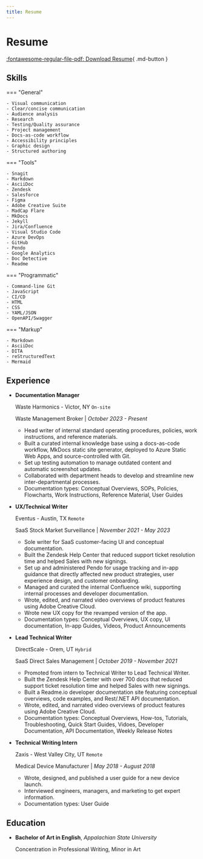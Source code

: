 ```yaml
---
title: Resume
---
```


# Resume

[:fontawesome-regular-file-pdf: Download Resume](assets/pdfs/JaredPeeler_Resume_2024.pdf){ .md-button }

## Skills

=== "General"

    - Visual communication
    - Clear/concise communication
    - Audience analysis
    - Research
    - Testing/Quality assurance
    - Project management
    - Docs-as-code workflow
    - Accessibility principles
    - Graphic design
    - Structured authoring

=== "Tools"

    - Snagit
    - Markdown
    - AsciiDoc
    - Zendesk
    - Salesforce
    - Figma
    - Adobe Creative Suite
    - MadCap Flare
    - MkDocs
    - Jekyll
    - Jira/Confluence
    - Visual Studio Code
    - Azure DevOps
    - GitHub
    - Pendo
    - Google Analytics
    - Doc Detective
    - Readme

=== "Programmatic"

    - Command-line Git
    - JavaScript
    - CI/CD
    - HTML
    - CSS
    - YAML/JSON
    - OpenAPI/Swagger

=== "Markup"

    - Markdown
    - AsciiDoc
    - DITA
    - reStructuredText
    - Mermaid

## Experience

<div class="sessions" markdown>

- **Documentation Manager** 

    Waste Harmonics - Victor, NY `On-site`
    
    Waste Management Broker | *October 2023 - Present*

    - Head writer of internal standard operating procedures, policies, work instructions, and reference materials.
    - Built a curated internal knowledge base using a docs-as-code workflow, MkDocs static site generator, deployed to Azure Static Web Apps, and source-controlled with Git.
    - Set up testing automation to manage outdated content and automatic screenshot updates.
    - Collaborated with department heads to develop and streamline new inter-departmental processes.
    - Documentation types: Conceptual Overviews, SOPs, Policies, Flowcharts, Work Instructions, Reference Material, User Guides


- **UX/Technical Writer**

    Eventus - Austin, TX `Remote`
    
    SaaS Stock Market Surveillance | *November 2021 - May 2023*

    - Sole writer for SaaS customer-facing UI and conceptual documentation.
    - Built the Zendesk Help Center that reduced support ticket resolution time and helped Sales with new signings.
    - Set up and administered Pendo for usage tracking and in-app guidance that directly affected new product strategies, user experience design, and customer onboarding.
    - Managed and curated the internal Confluence wiki, supporting internal processes and developer documentation.
    - Wrote, edited, and narrated video overviews of product features using Adobe Creative Cloud.
    - Wrote new UX copy for the revamped version of the app.
    - Documentation types: Conceptual Overviews, UX copy, UI documentation, In-app Guides, Videos, Product Announcements
 

- **Lead Technical Writer** 

    DirectScale - Orem, UT `Hybrid`
    
    SaaS Direct Sales Management | *October 2019 - November 2021*

    - Promoted from intern to Technical Writer to Lead Technical Writer.
    - Built the Zendesk Help Center with over 700 docs that reduced support ticket resolution time and helped Sales with new signings.
    - Built a Readme.io developer documentation site featuring conceptual overviews, code examples, and Rest/.NET API documentation.
    - Wrote, edited, and narrated video overviews of product features using Adobe Creative Cloud.
    - Documentation types: Conceptual Overviews, How-tos, Tutorials, Troubleshooting, Quick Start Guides, Vidoes, Developer Documentation, API Documentation, Weekly Release Notes


- **Technical Writing Intern** 

    Zaxis - West Valley City, UT `Remote`
    
    Medical Device Manufacturer | *May 2018 - August 2018*

    - Wrote, designed, and published a user guide for a new device launch.
    - Interviewed engineers, managers, and marketing to get expert information.
    - Documentation types: User Guide


</div>

## Education

<div class="sessions" markdown>

- **Bachelor of Art in English**, *Appalachian State University*

    Concentration in Professional Writing, Minor in Art

</div>
